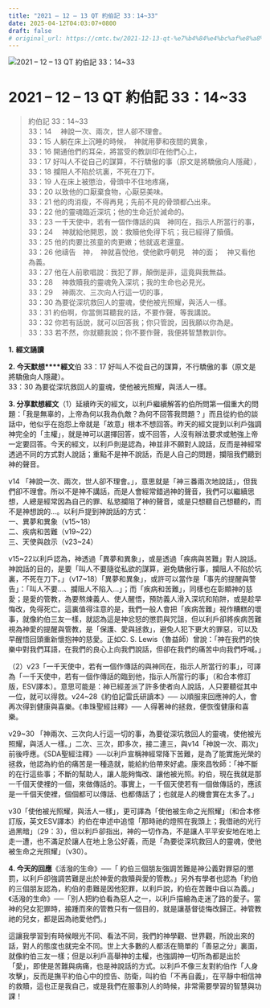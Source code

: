 ```yaml
---
title: "2021 – 12 – 13 QT 約伯記 33：14~33"
date: 2025-04-12T04:03:07+0800
draft: false
# original_url: https://cmtc.tw/2021-12-13-qt-%e7%b4%84%e4%bc%af%e8%a8%98-33%ef%bc%9a1433
---
```


![2021 – 12 – 13 QT 約伯記 33：14\~33](/images/qt.jpg   "2021 – 12 – 13 QT 約伯記 33：14\~33")

# 2021 – 12 – 13 QT 約伯記 33：14\~33

> 約伯記 33：14\~33  
> 33：14 　神說一次、兩次，世人卻不理會。  
> 33：15 人躺在床上沉睡的時候，　神就用夢和夜間的異象，  
> 33：16 開通他們的耳朵，將當受的教訓印在他們心上，  
> 33：17 好叫人不從自己的謀算，不行驕傲的事（原文是將驕傲向人隱藏），  
> 33：18 攔阻人不陷於坑裏，不死在刀下。  
> 33：19 人在床上被懲治，骨頭中不住地疼痛，  
> 33：20 以致他的口厭棄食物，心厭惡美味。  
> 33：21 他的肉消瘦，不得再見；先前不見的骨頭都凸出來。  
> 33：22 他的靈魂臨近深坑；他的生命近於滅命的。  
> 33：23 一千天使中，若有一個作傳話的與　神同在，指示人所當行的事，  
> 33：24 　神就給他開恩，說：救贖他免得下坑；我已經得了贖價。  
> 33：25 他的肉要比孩童的肉更嫩；他就返老還童。  
> 33：26 他禱告　神，　神就喜悅他，使他歡呼朝見　神的面；　神又看他為義。  
> 33：27 他在人前歌唱說：我犯了罪，顛倒是非，這竟與我無益。  
> 33：28 　神救贖我的靈魂免入深坑；我的生命也必見光。  
> 33：29 　神兩次、三次向人行這一切的事，  
> 33：30 為要從深坑救回人的靈魂，使他被光照耀，與活人一樣。  
> 33：31 約伯啊，你當側耳聽我的話，不要作聲，等我講說。  
> 33：32 你若有話說，就可以回答我；你只管說，因我願以你為是。  
> 33：33 若不然，你就聽我說；你不要作聲，我便將智慧教訓你。

**1.** **經文誦讀**

**2. 今天默想****經文**伯 33：17 好叫人不從自己的謀算，不行驕傲的事（原文是將驕傲向人隱藏）。  
33：30 為要從深坑救回人的靈魂，使他被光照耀，與活人一樣。

**3. 分享默想經文**（1）延續昨天的經文，以利戶繼續解答約伯所問第一個重大的問題：「我是無辜的，上帝為何以我為仇敵？為何不回答我問題？」而且從約伯的談話中，他似乎在抱怨上帝就是「故意」根本不想回答。昨天的經文提到以利戶強調神完全的「主權」，就是神可以選擇回答，或不回答，人沒有辦法要求或勉強上帝一定要回答。今天的經文，以利戶則是認為，神並非不願對人說話，反而是神經常透過不同的方式對人說話；重點不是神不說話，而是人自己的問題，攔阻我們聽到神的聲音。

v14 「神說一次、兩次，世人卻不理會。」，意思就是「神三番兩次地說話」，但我們卻不理會。所以不是神不講話，而是人會經常錯過神的聲音，我們可以繼續思想，人總是經常因為自己的罪、私慾攔阻了神的聲音，或是只想聽自己想聽的，而不是神想說的…。以利戶提到神說話的方式：  
一、異夢和異象（v15\~18）  
二、疾病和苦難（v19\~22）  
三、天使與啟示（v23\~24）

v15\~22以利戶認為，神透過「異夢和異象」，或是透過「疾病與苦難」對人說話。神說話的目的，是要「叫人不要隨從私欲的謀算，避免驕傲行事，攔阻人不陷於坑裏，不死在刀下。」（v17\~18）「異夢和異象」，或許可以當作是「事先的提醒與警告」：「叫人不要…、攔阻人不陷入…」；而「疾病和苦難」，同樣也在彰顯神的慈愛；是愛的管教，為要熬煉義人、使人醒悟，預防義人滑入深坑和陷阱，或是趁早悔改，免得死亡。這裏值得注意的是，我們一般人會把「疾病苦難」視作糟糕的壞事，就像約伯三友一樣，就認為這是神忿怒的懲罰與咒詛，但以利戶卻將疾病苦難視為神愛的提醒與管教，是「保護、愛與拯救」，避免人犯下更大的罪惡，可以及早醒悟回頭重新懷抱神的慈愛。正如C. S. Lewis（魯益師）曾說：「神在我們的快樂中對我們耳語，在我們的良心上向我們說話，但卻在我們的痛苦中向我們呼喊。」

（2）v23「一千天使中，若有一個作傳話的與神同在，指示人所當行的事」，可譯為「一千天使中，若有一個作傳話的臨到他，指示人所當行的事」（和合本修訂版，ESV譯本）。意思可能是：神已經差派了許多使者向人說話，人只要聽從其中一位，就可以得救。v24\~28《約伯記雷氏研讀本》── 以順服來回應神的人，會再次得到健康與喜樂。《串珠聖經註釋》── 人得著神的拯救，便恢復健康和喜樂。

v29\~30 「神兩次、三次向人行這一切的事，為要從深坑救回人的靈魂，使他被光照耀，與活人一樣。」二次、三次，即多次，接二連三，與v14「神說一次、兩次」前後呼應。《SDA聖經注釋》──以利戶宣稱神經常降下苦難，是為了能實施光榮的拯救，他認為約伯的痛苦是一種造就，能給約伯帶來好處。康來昌牧師：「神不斷的在行這些事；不斷的幫助人，讓人能夠悔改、讓他被光照。約伯，現在我就是那一千個天使裡的一個，來做傳話的。事實上，一千個天使若有一個做傳話的，應該是一千個天使裡，個個都可以傳話、也都傳話了；也就是人的機會實在太多了。」

v30「使他被光照耀，與活人一樣」，更可譯為「使他被生命之光照耀」（和合本修訂版，英文ESV譯本）約伯在申述中追憶「那時祂的燈照在我頭上；我借祂的光行過黑暗」（29：3），但以利戶卻指出，神的一切作為，不是讓人平平安安地在地上走一遭，也不滿足於讓人在地上急公好義，而是「為要從深坑救回人的靈魂，使他被生命之光照耀」（v30）。

**4. 今天的回應**《活潑的生命》──「 約伯三個朋友強調苦難是神公義對罪惡的懲罰，以利戶卻強調苦難是出於神愛的救贖與愛的管教。」另外有學者也認為「約伯的三個朋友認為，約伯的患難是因他犯罪，以利戶說，約伯在苦難中自以為義。」《活潑的生命》──「別人把約伯看為惡人之一，以利戶描繪為走迷了路的愛子。當神的兒女犯罪時，接踵而來的管教只有一個目的，就是讓基督徒悔改歸正。神管教祂的兒女，都是因為祂愛他們。」

這讓我學習到有時候眼光不同、看法不同，我們的神學觀、世界觀，所說出來的話，對人的態度也就完全不同。世上大多數的人都活在簡單的「善惡之分」裏面，就像約伯三友一樣；但是以利戶高舉神的主權，也強調神一切所為都是出於「愛」，即使是苦難與病痛，也是神說話的方式。以利戶不像三友對約伯作「人身攻擊」，反而是撫平約伯心中的控告、防衛，叫約伯「不再自義」，在平靜中相信神的救贖，這也正是我自己，或是我們在服事別人的時候，非常需要學習的智慧與功課！